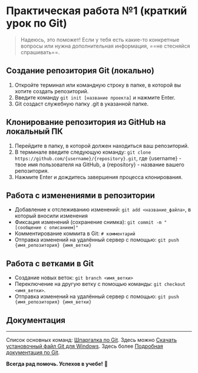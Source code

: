 # Практическая работа №1 (краткий урок по Git) 

> Надеюсь, это поможет! Если у тебя есть какие-то конкретные вопросы или нужна дополнительная информация, ==не стесняйся спрашивать==.

## Создание репозитория Git (локально)
1. Откройте терминал или командную строку в папке, в которой вы хотите создать репозиторий.
2. Введите команду `git init [название проекта]` и нажмите Enter.
3. Git создаст служебную папку .git в указанной папке.

## Клонирование репозитория из GitHub на локальный ПК
1. Перейдите в папку, в которой должен находиться ваш репозиторий.
2. В терминале введите следующую команду: `git clone https://github.com/{username}/{repository}.git`, где {username} - твое имя пользователя на GitHub, а {repository} - название вашего репозитория.
3. Нажмите Enter и дождитесь завершения процесса клонирования.

## Работа с изменениями в репозитории
- Добавление к отслеживанию изменений: `git add <название_файла>`, в который вносили изменения
- Фиксация изменений (сохранение снимка): `git commit -m "[сообщение с описанием]"`
- Комментирование коммита в Git: `# комментарий`
- Отправка изменений на удалённый сервер с помощью: `git push {имя_репозитория} {имя_ветки}`

## Работа с ветками в Git
- Создание новых веток: `git branch <имя_ветки>`
- Переключение на другую ветку с помощью команды: `git checkout <имя_ветки>`.
- Отправка изменений на удалённый сервер с помощью: `git push {имя_репозитория} {имя_ветки}`

## Документация

---------------------------------------------

Список основных команд: [Шпаргалка по Git](https://training.github.com/downloads/ru/github-git-cheat-sheet/).
Здесь можно [Скачать установочный файл Git для Windows](https://git-scm.com/download/win).
Здесь более [Подробная документация по Git](https://git-scm.com/docs).

**Всегда рад помочь. Успехов в учебе!**
:rocket: